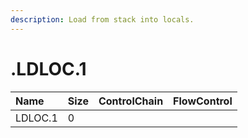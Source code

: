 ```yaml
---
description: Load from stack into locals.
---
```


# .LDLOC.1

| Name | Size | ControlChain | FlowControl |
| :--- | :--- | :--- | :--- |
| LDLOC.1 | 0 |  |  |

